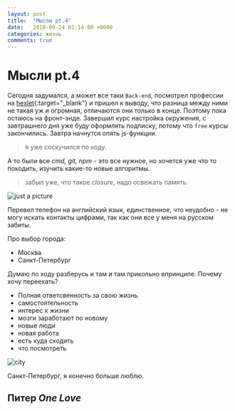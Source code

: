 ```yaml
---
layout: post
title:  "Мысли pt.4"
date:   2018-09-24 01:14:00 +0000
categories: жизнь
comments: true
---
```

Мысли pt.4
======

Сегодня задумался, а может все таки `Back-end`, посмотрел профессии на [hexlet](https://ru.hexlet.io/professions){:target="_blank"} и пришел к выводу, что разница между ними не такая уж и огромная, отличаются они только в конце. Поэтому пока остаюсь на фронт-энде. Завершил курс настройка окружения, с завтрашнего дня уже буду оформлять подписку, потому что `free` курсы закончились. 
Завтра начнутся опять js-функции.
>я уже соскучился по коду.      

А то были все *cmd, git, npm* - это все нужное, но хочется уже что то покодить, изучить какие-то новые алгоритмы.

>забыл уже, что такое _closure_, надо освежать память.

![just a picture](https://img4.goodfon.ru/original/2048x1152/e/4b/peter-jordanoff-anna-wolf-model-briunetka-seksi-sidit-na-div.jpg)

Перевел телефон на английский язык, единственное, что неудобно - не могу искать контакты цифрами, так как они все у меня на русском забиты.

Про выбор города:
- Москва
- Санкт-Петербург

Думаю по ходу разберусь и там и там прикольно впринципе.
Почему хочу переехать?
- Полная ответсвенность за свою жизнь
- самостоятельность
- интерес к жизни
- мозги заработают по новому
- новые люди
- новая работа
- есть куда сходить
- что посмотреть

![city](https://img3.goodfon.ru/original/2048x1365/d/45/sankt-peterburg-piter-spb-7675.jpg)

Санкт-Петербург, я конечно больше люблю. 

## Питер *One Love*










